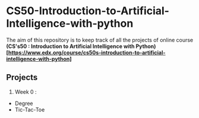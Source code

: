 # CS50-Introduction-to-Artificial-Intelligence-with-python
The aim of this repository is to keep track of all the projects of online course **(CS's50 : Introduction to Artificial Intelligence with Python)[https://www.edx.org/course/cs50s-introduction-to-artificial-intelligence-with-python]**

## Projects
1. Week 0 :
  * Degree
  * Tic-Tac-Toe

